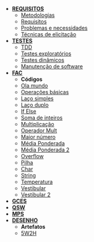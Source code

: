 * [**REQUISITOS**](requisitos/visao_geral.md)
    * [Metodologias](requisitos/metodologias.md)
    * [Requisitos](requisitos/requisitos.md)
    * [Problemas e necessidades](requisitos/problemas.md)
    * [Técnicas de elicitação](requisitos/tecnicas.md)
* [**TESTES**](testes/visao-geral.md)
    * [TDD](testes/TDD.md)
    * [Testes exploratórios](testes/teste_exploratorio.md)
    * [Testes dinâmicos](testes/testes-dinamicos.md)
    * [Manutenção de software](testes/manutencao.md)
* [**FAC**](fac/visao-geral.md)
    <!-- * **Conteúdos**
    * [Visão Geral](fac/visao-geral.md) -->
    * **Códigos**
    * [Ola mundo](fac/codigos/ola-mundo.md)
    * [Operações básicas](fac/codigos/operacoes-basicas.md)
    * [Laço simples](fac/codigos/for.md)
    * [Laço duplo](fac/codigos/for-for.md)
    * [If Else](fac/codigos/if-else.md)
    * [Soma de inteiros](fac/codigos/soma.md)
    * [Multiplicação](fac/codigos/mult.md)
    * [Operador Mult](fac/codigos/multfac.md)
    * [Maior número](fac/codigos/maior_numero.md)
    * [Média Ponderada](fac/codigos/media_pond_float.md)
    * [Média Ponderada 2](fac/codigos/media_pond_int.md)
    * [Overflow](fac/codigos/overflow.md)
    * [Pilha](fac/codigos/pilha.md)
    * [Char](fac/codigos/char.md)
    * [String](fac/codigos/string.md)
    * [Temperatura](fac/codigos/temperatura.md)
    * [Vestibular](fac/codigos/vestibular.md)
    * [Vestibular 2](fac/codigos/vestibular_gi.md)
* [**GCES**](gces/visao-geral.md)
* [**QSW**](qualidade/visao-geral.md)
* [**MPS**](melhoria/visao-geral.md)
* [**DESENHO**](desenho/visao-geral.md)
    * **Artefatos**
    * [5W2H](desenho/5w2h.md)

